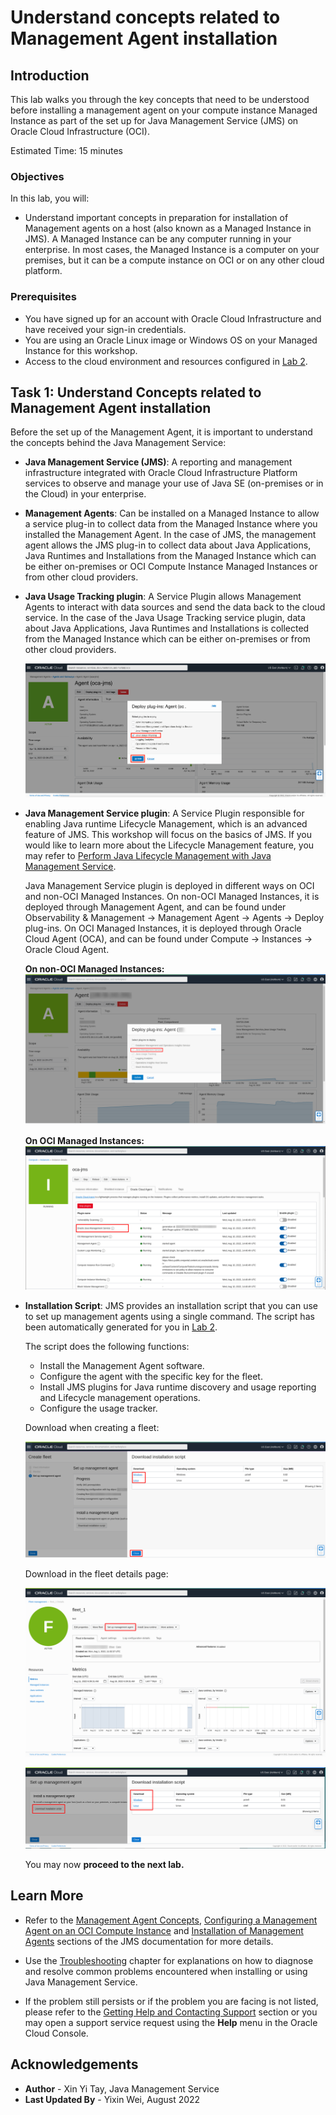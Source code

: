 # Understand concepts related to Management Agent installation

## Introduction

This lab walks you through the key concepts that need to be understood before installing a management agent on your compute instance Managed Instance as part of the set up for Java Management Service (JMS) on Oracle Cloud Infrastructure (OCI).

Estimated Time: 15 minutes

### Objectives

In this lab, you will:

- Understand important concepts in preparation for installation of Management agents on a host (also known as a Managed Instance in JMS). A Managed Instance can be any computer running in your enterprise. In most cases, the Managed Instance is a computer on your premises, but it can be a compute instance on OCI or on any other cloud platform.

### Prerequisites
- You have signed up for an account with Oracle Cloud Infrastructure and have received your sign-in credentials.
- You are using an Oracle Linux image or Windows OS on your Managed Instance for this workshop.
- Access to the cloud environment and resources configured in [Lab 2](?lab=setup-a-fleet).

## Task 1: Understand Concepts related to Management Agent installation

Before the set up of the Management Agent, it is important to understand the concepts behind the Java Management Service:

- **Java Management Service (JMS)**: A reporting and management infrastructure integrated with Oracle Cloud Infrastructure Platform services to observe and manage your use of Java SE (on-premises or in the Cloud) in your enterprise.

- **Management Agents**: Can be installed on a Managed Instance to allow a service plug-in to collect data from the Managed Instance where you installed the Management Agent. In the case of JMS, the management agent allows the JMS plug-in to collect data about Java Applications, Java Runtimes and Installations from the Managed Instance which can be either on-premises or OCI Compute Instance Managed Instances or from other cloud providers.

- **Java Usage Tracking plugin**: A Service Plugin allows Management Agents to interact with data sources and send the data back to the cloud service. In the case of the Java Usage Tracking service plugin, data about Java Applications, Java Runtimes and Installations is collected from the Managed Instance which can be either on-premises or from other cloud providers.

  ![image of java usage tracking service plugin](images/java-usage-tracking-service-plugin.png)

- **Java Management Service plugin**: A Service Plugin responsible for enabling Java runtime Lifecycle Management, which is an advanced feature of JMS. This workshop will focus on the basics of JMS. If you would like to learn more about the Lifecycle Management feature, you may refer to [Perform Java Lifecycle Management with Java Management Service](https://apexapps.oracle.com/pls/apex/dbpm/r/livelabs/view-workshop?wid=3202).

  Java Management Service plugin is deployed in different ways on OCI and non-OCI Managed Instances. On non-OCI Managed Instances, it is deployed through Management Agent, and can be found under Observability & Management -> Management Agent -> Agents -> Deploy plug-ins. On OCI Managed Instances, it is deployed through Oracle Cloud Agent (OCA), and can be found under Compute -> Instances -> Oracle Cloud Agent.

  **On non-OCI Managed Instances:**
  ![image of JMS plugin on non-OCI Managed Instances](images/jms-plugin-non-oci.png)

  **On OCI Managed Instances:**
  ![image of JMS plugin on OCI Managed Instances](images/jms-plugin-oci.png)

- **Installation Script**: JMS provides an installation script that you can use to set up management agents using a single command. The script has been automatically generated for you in [Lab 2](?lab=setup-a-fleet). 
  
  The script does the following functions:
    - Install the Management Agent software.
    - Configure the agent with the specific key for the fleet.
    - Install JMS plugins for Java runtime discovery and usage reporting and Lifecycle management operations.
    - Configure the usage tracker.

  Download when creating a fleet:

  ![image of Installation script](images/download-installation-script-os.png)

  Download in the fleet details page:

  ![image of download installation script](images/fleet-details-download-script.png)

  ![image of download installation script detail](images/fleet-details-download-script-detail.png)

  You may now **proceed to the next lab.**

## Learn More

* Refer to the [Management Agent Concepts](https://docs.oracle.com/en-us/iaas/management-agents/doc/you-begin.html),
  [Configuring a Management Agent on an OCI Compute Instance](https://docs.oracle.com/en-us/iaas/jms/doc/agent-management.html) and [Installation of Management Agents](https://docs.oracle.com/en-us/iaas/management-agents/doc/install-management-agent-chapter.html) sections of the JMS documentation for more details.

* Use the [Troubleshooting](https://docs.oracle.com/en-us/iaas/jms/doc/troubleshooting.html#GUID-2D613C72-10F3-4905-A306-4F2673FB1CD3) chapter for explanations on how to diagnose and resolve common problems encountered when installing or using Java Management Service.

* If the problem still persists or if the problem you are facing is not listed, please refer to the [Getting Help and Contacting Support](https://docs.oracle.com/en-us/iaas/Content/GSG/Tasks/contactingsupport.htm) section or you may open a support service request using the **Help** menu in the Oracle Cloud Console.

## Acknowledgements

- **Author** - Xin Yi Tay, Java Management Service
- **Last Updated By** - Yixin Wei, August 2022
